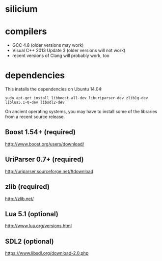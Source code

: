 silicium
========

compilers
=========

* GCC 4.8 (older versions may work)
* Visual C++ 2013 Update 3 (older versions will not work)
* recent versions of Clang will probably work, too

dependencies
============

This installs the dependencies on Ubuntu 14.04:

```
sudo apt-get install libboost-all-dev liburiparser-dev zlib1g-dev liblua5.1-0-dev libsdl2-dev
```

On ancient operating systems, you may have to install some of the
libraries from a recent source release.

Boost 1.54+ (required)
---------------------

http://www.boost.org/users/download/

UriParser 0.7+ (required)
-------------------------

http://uriparser.sourceforge.net/#download

zlib (required)
---------------

http://zlib.net/

Lua 5.1 (optional)
------------------

http://www.lua.org/versions.html

SDL2 (optional)
---------------

https://www.libsdl.org/download-2.0.php
